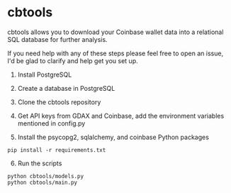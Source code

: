 # cbtools

cbtools allows you to download your Coinbase wallet data into a relational SQL database for further analysis.


If you need help with any of these steps please feel free to open an issue, I'd be glad to clarify and help get you set up.

1. Install PostgreSQL

2. Create a database in PostgreSQL

3. Clone the cbtools repository

4. Get API keys from GDAX and Coinbase, add the environment variables mentioned in config.py

5. Install the psycopg2, sqlalchemy, and coinbase Python packages

```
pip install -r requirements.txt
```

6. Run the scripts

```
python cbtools/models.py
python cbtools/main.py
```